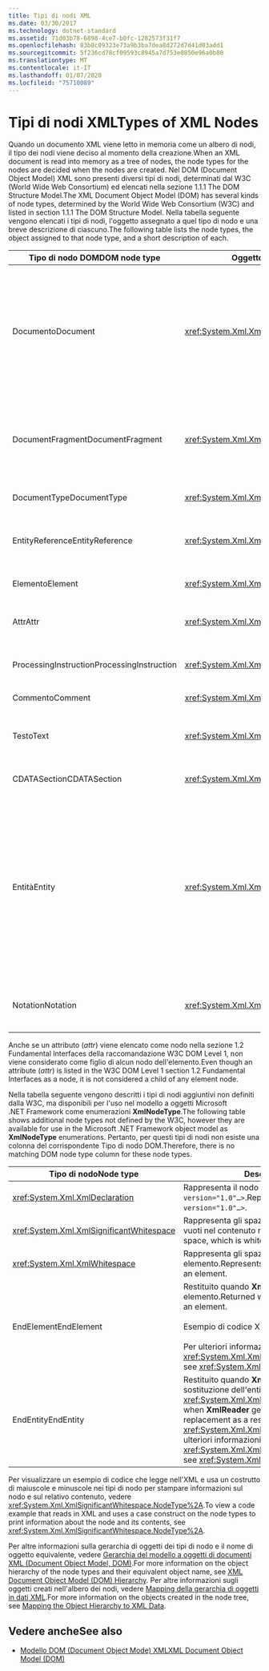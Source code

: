 ```yaml
---
title: Tipi di nodi XML
ms.date: 03/30/2017
ms.technology: dotnet-standard
ms.assetid: 71d03b78-6898-4ce7-b0fc-1282573f31f7
ms.openlocfilehash: 83b8c09323e73a9b3ba7dea8d272d7d41d03add1
ms.sourcegitcommit: 5f236cd78cf09593c8945a7d753e0850e96a0b80
ms.translationtype: MT
ms.contentlocale: it-IT
ms.lasthandoff: 01/07/2020
ms.locfileid: "75710089"
---
```

# <a name="types-of-xml-nodes"></a><span data-ttu-id="0914f-102">Tipi di nodi XML</span><span class="sxs-lookup"><span data-stu-id="0914f-102">Types of XML Nodes</span></span>
<span data-ttu-id="0914f-103">Quando un documento XML viene letto in memoria come un albero di nodi, il tipo dei nodi viene deciso al momento della creazione.</span><span class="sxs-lookup"><span data-stu-id="0914f-103">When an XML document is read into memory as a tree of nodes, the node types for the nodes are decided when the nodes are created.</span></span> <span data-ttu-id="0914f-104">Nel DOM (Document Object Model) XML sono presenti diversi tipi di nodi, determinati dal W3C (World Wide Web Consortium) ed elencati nella sezione 1.1.1 The DOM Structure Model.</span><span class="sxs-lookup"><span data-stu-id="0914f-104">The XML Document Object Model (DOM) has several kinds of node types, determined by the World Wide Web Consortium (W3C) and listed in section 1.1.1 The DOM Structure Model.</span></span> <span data-ttu-id="0914f-105">Nella tabella seguente vengono elencati i tipi di nodi, l'oggetto assegnato a quel tipo di nodo e una breve descrizione di ciascuno.</span><span class="sxs-lookup"><span data-stu-id="0914f-105">The following table lists the node types, the object assigned to that node type, and a short description of each.</span></span>  
  
|<span data-ttu-id="0914f-106">Tipo di nodo DOM</span><span class="sxs-lookup"><span data-stu-id="0914f-106">DOM node type</span></span>|<span data-ttu-id="0914f-107">Oggetto di</span><span class="sxs-lookup"><span data-stu-id="0914f-107">Object</span></span>|<span data-ttu-id="0914f-108">Descrizione</span><span class="sxs-lookup"><span data-stu-id="0914f-108">Description</span></span>|  
|-------------------|------------|-----------------|  
|<span data-ttu-id="0914f-109">Documento</span><span class="sxs-lookup"><span data-stu-id="0914f-109">Document</span></span>|<xref:System.Xml.XmlDocument>|<span data-ttu-id="0914f-110">Contenitore di tutti i nodi dell'albero,</span><span class="sxs-lookup"><span data-stu-id="0914f-110">The container of all the nodes in the tree.</span></span> <span data-ttu-id="0914f-111">noto anche come livello radice del documento, che non corrisponde sempre all'elemento radice.</span><span class="sxs-lookup"><span data-stu-id="0914f-111">It is also known as the document root, which is not always the same as the root element.</span></span>|  
|<span data-ttu-id="0914f-112">DocumentFragment</span><span class="sxs-lookup"><span data-stu-id="0914f-112">DocumentFragment</span></span>|<xref:System.Xml.XmlDocumentFragment>|<span data-ttu-id="0914f-113">Contenitore temporaneo di uno o più nodi senza alcuna struttura ad albero.</span><span class="sxs-lookup"><span data-stu-id="0914f-113">A temporary bag containing one or more nodes without any tree structure.</span></span>|  
|<span data-ttu-id="0914f-114">DocumentType</span><span class="sxs-lookup"><span data-stu-id="0914f-114">DocumentType</span></span>|<xref:System.Xml.XmlDocumentType>|<span data-ttu-id="0914f-115">Rappresenta il nodo `<!DOCTYPE…>`.</span><span class="sxs-lookup"><span data-stu-id="0914f-115">Represents the `<!DOCTYPE…>` node.</span></span>|  
|<span data-ttu-id="0914f-116">EntityReference</span><span class="sxs-lookup"><span data-stu-id="0914f-116">EntityReference</span></span>|<xref:System.Xml.XmlEntityReference>|<span data-ttu-id="0914f-117">Rappresenta il testo di riferimento all'entità non espanso.</span><span class="sxs-lookup"><span data-stu-id="0914f-117">Represents the non-expanded entity reference text.</span></span>|  
|<span data-ttu-id="0914f-118">Elemento</span><span class="sxs-lookup"><span data-stu-id="0914f-118">Element</span></span>|<xref:System.Xml.XmlElement>|<span data-ttu-id="0914f-119">Rappresenta il nodo di un elemento.</span><span class="sxs-lookup"><span data-stu-id="0914f-119">Represents an element node.</span></span>|  
|<span data-ttu-id="0914f-120">Attr</span><span class="sxs-lookup"><span data-stu-id="0914f-120">Attr</span></span>|<xref:System.Xml.XmlAttribute>|<span data-ttu-id="0914f-121">Rappresenta un attributo di un elemento.</span><span class="sxs-lookup"><span data-stu-id="0914f-121">Is an attribute of an element.</span></span>|  
|<span data-ttu-id="0914f-122">ProcessingInstruction</span><span class="sxs-lookup"><span data-stu-id="0914f-122">ProcessingInstruction</span></span>|<xref:System.Xml.XmlProcessingInstruction>|<span data-ttu-id="0914f-123">Nodo di istruzioni di elaborazione.</span><span class="sxs-lookup"><span data-stu-id="0914f-123">Is a processing instruction node.</span></span>|  
|<span data-ttu-id="0914f-124">Commento</span><span class="sxs-lookup"><span data-stu-id="0914f-124">Comment</span></span>|<xref:System.Xml.XmlComment>|<span data-ttu-id="0914f-125">Nodo di tipo comment.</span><span class="sxs-lookup"><span data-stu-id="0914f-125">A comment node.</span></span>|  
|<span data-ttu-id="0914f-126">Testo</span><span class="sxs-lookup"><span data-stu-id="0914f-126">Text</span></span>|<xref:System.Xml.XmlText>|<span data-ttu-id="0914f-127">Testo appartenente a un elemento o attributo.</span><span class="sxs-lookup"><span data-stu-id="0914f-127">Text belonging to an element or attribute.</span></span>|  
|<span data-ttu-id="0914f-128">CDATASection</span><span class="sxs-lookup"><span data-stu-id="0914f-128">CDATASection</span></span>|<xref:System.Xml.XmlCDataSection>|<span data-ttu-id="0914f-129">Rappresenta i CDATA.</span><span class="sxs-lookup"><span data-stu-id="0914f-129">Represents CDATA.</span></span>|  
|<span data-ttu-id="0914f-130">Entità</span><span class="sxs-lookup"><span data-stu-id="0914f-130">Entity</span></span>|<xref:System.Xml.XmlEntity>|<span data-ttu-id="0914f-131">Rappresenta le dichiarazioni `<!ENTITY…>` in un documento XML, provenienti da un subset di DTD (Document Type Definition) interne o da DTD esterne ed entità dei parametri.</span><span class="sxs-lookup"><span data-stu-id="0914f-131">Represents the `<!ENTITY…>` declarations in an XML document, either from an internal document type definition (DTD) subset or from external DTDs and parameter entities.</span></span>|  
|<span data-ttu-id="0914f-132">Notation</span><span class="sxs-lookup"><span data-stu-id="0914f-132">Notation</span></span>|<xref:System.Xml.XmlNotation>|<span data-ttu-id="0914f-133">Rappresenta una notazione dichiarata nella DTD.</span><span class="sxs-lookup"><span data-stu-id="0914f-133">Represents a notation declared in the DTD.</span></span>|  
  
 <span data-ttu-id="0914f-134">Anche se un attributo (*attr*) viene elencato come nodo nella sezione 1.2 Fundamental Interfaces della raccomandazione W3C DOM Level 1, non viene considerato come figlio di alcun nodo dell'elemento.</span><span class="sxs-lookup"><span data-stu-id="0914f-134">Even though an attribute (*attr*) is listed in the W3C DOM Level 1 section 1.2 Fundamental Interfaces as a node, it is not considered a child of any element node.</span></span>  
  
 <span data-ttu-id="0914f-135">Nella tabella seguente vengono descritti i tipi di nodi aggiuntivi non definiti dalla W3C, ma disponibili per l'uso nel modello a oggetti Microsoft .NET Framework come enumerazioni **XmlNodeType**.</span><span class="sxs-lookup"><span data-stu-id="0914f-135">The following table shows additional node types not defined by the W3C, however they are available for use in the Microsoft .NET Framework object model as **XmlNodeType** enumerations.</span></span> <span data-ttu-id="0914f-136">Pertanto, per questi tipi di nodi non esiste una colonna del corrispondente Tipo di nodo DOM.</span><span class="sxs-lookup"><span data-stu-id="0914f-136">Therefore, there is no matching DOM node type column for these node types.</span></span>  
  
|<span data-ttu-id="0914f-137">Tipo di nodo</span><span class="sxs-lookup"><span data-stu-id="0914f-137">Node type</span></span>|<span data-ttu-id="0914f-138">Descrizione</span><span class="sxs-lookup"><span data-stu-id="0914f-138">Description</span></span>|  
|---------------|-----------------|  
|<xref:System.Xml.XmlDeclaration>|<span data-ttu-id="0914f-139">Rappresenta il nodo della dichiarazione `<?xml version="1.0"…>`.</span><span class="sxs-lookup"><span data-stu-id="0914f-139">Represents the declaration node `<?xml version="1.0"…>`.</span></span>|  
|<xref:System.Xml.XmlSignificantWhitespace>|<span data-ttu-id="0914f-140">Rappresenta gli spazi vuoti significativi, ovvero gli spazi vuoti nel contenuto misto.</span><span class="sxs-lookup"><span data-stu-id="0914f-140">Represents significant white space, which is white space in mixed content.</span></span>|  
|<xref:System.Xml.XmlWhitespace>|<span data-ttu-id="0914f-141">Rappresenta gli spazi vuoti nel contenuto di un elemento.</span><span class="sxs-lookup"><span data-stu-id="0914f-141">Represents the white space in the content of an element.</span></span>|  
|<span data-ttu-id="0914f-142">EndElement</span><span class="sxs-lookup"><span data-stu-id="0914f-142">EndElement</span></span>|<span data-ttu-id="0914f-143">Restituito quando **XmlReader** raggiunge la fine di un elemento.</span><span class="sxs-lookup"><span data-stu-id="0914f-143">Returned when **XmlReader** gets to the end of an element.</span></span><br /><br /> <span data-ttu-id="0914f-144">Esempio di codice XML: **\</item>**</span><span class="sxs-lookup"><span data-stu-id="0914f-144">Example XML: **\</item>**</span></span><br /><br /> <span data-ttu-id="0914f-145">Per ulteriori informazioni, vedere <xref:System.Xml.XmlNodeType>.</span><span class="sxs-lookup"><span data-stu-id="0914f-145">For more information, see <xref:System.Xml.XmlNodeType>.</span></span>|  
|<span data-ttu-id="0914f-146">EndEntity</span><span class="sxs-lookup"><span data-stu-id="0914f-146">EndEntity</span></span>|<span data-ttu-id="0914f-147">Restituito quando **XmlReader** raggiunge la fine della sostituzione dell'entità come risultato di una chiamata a <xref:System.Xml.XmlReader.ResolveEntity%2A>.</span><span class="sxs-lookup"><span data-stu-id="0914f-147">Returned when **XmlReader** gets to the end of the entity replacement as a result of a call to <xref:System.Xml.XmlReader.ResolveEntity%2A>.</span></span> <span data-ttu-id="0914f-148">Per ulteriori informazioni, vedere <xref:System.Xml.XmlNodeType>.</span><span class="sxs-lookup"><span data-stu-id="0914f-148">For more information, see <xref:System.Xml.XmlNodeType>.</span></span>|  
  
 <span data-ttu-id="0914f-149">Per visualizzare un esempio di codice che legge nell'XML e usa un costrutto di maiuscole e minuscole nei tipi di nodo per stampare informazioni sul nodo e sul relativo contenuto, vedere <xref:System.Xml.XmlSignificantWhitespace.NodeType%2A>.</span><span class="sxs-lookup"><span data-stu-id="0914f-149">To view a code example that reads in XML and uses a case construct on the node types to print information about the node and its contents, see <xref:System.Xml.XmlSignificantWhitespace.NodeType%2A>.</span></span>  
  
 <span data-ttu-id="0914f-150">Per altre informazioni sulla gerarchia di oggetti dei tipi di nodo e il nome di oggetto equivalente, vedere [Gerarchia del modello a oggetti di documenti XML (Document Object Model, DOM)](../../../../docs/standard/data/xml/xml-document-object-model-dom-hierarchy.md).</span><span class="sxs-lookup"><span data-stu-id="0914f-150">For more information on the object hierarchy of the node types and their equivalent object name, see [XML Document Object Model (DOM) Hierarchy](../../../../docs/standard/data/xml/xml-document-object-model-dom-hierarchy.md).</span></span> <span data-ttu-id="0914f-151">Per altre informazioni sugli oggetti creati nell'albero dei nodi, vedere [Mapping della gerarchia di oggetti in dati XML](../../../../docs/standard/data/xml/mapping-the-object-hierarchy-to-xml-data.md).</span><span class="sxs-lookup"><span data-stu-id="0914f-151">For more information on the objects created in the node tree, see [Mapping the Object Hierarchy to XML Data](../../../../docs/standard/data/xml/mapping-the-object-hierarchy-to-xml-data.md).</span></span>  
  
## <a name="see-also"></a><span data-ttu-id="0914f-152">Vedere anche</span><span class="sxs-lookup"><span data-stu-id="0914f-152">See also</span></span>

- [<span data-ttu-id="0914f-153">Modello DOM (Document Object Mode) XML</span><span class="sxs-lookup"><span data-stu-id="0914f-153">XML Document Object Model (DOM)</span></span>](../../../../docs/standard/data/xml/xml-document-object-model-dom.md)
